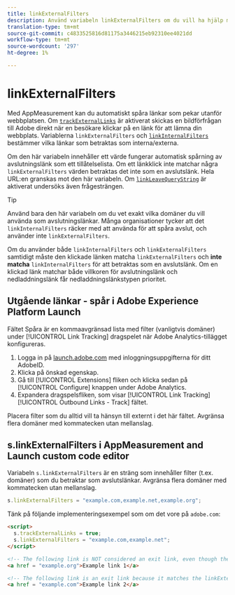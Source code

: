 ```yaml
---
title: linkExternalFilters
description: Använd variabeln linkExternalFilters om du vill ha hjälp med automatisk spårning av avslutningslänk.
translation-type: tm+mt
source-git-commit: c4833525816d81175a3446215eb92310ee4021dd
workflow-type: tm+mt
source-wordcount: '297'
ht-degree: 1%

---
```



# linkExternalFilters

Med AppMeasurement kan du automatiskt spåra länkar som pekar utanför webbplatsen. Om [`trackExternalLinks`](trackexternallinks.md) är aktiverat skickas en bildförfrågan till Adobe direkt när en besökare klickar på en länk för att lämna din webbplats. Variablerna `linkExternalFilters` och [`linkInternalFilters`](linkinternalfilters.md) bestämmer vilka länkar som betraktas som interna/externa.

Om den här variabeln innehåller ett värde fungerar automatisk spårning av avslutningslänk som ett tillåtelselista. Om ett länkklick inte matchar några `linkExternalFilters` värden betraktas det inte som en avslutslänk. Hela URL:en granskas mot den här variabeln. Om [`linkLeaveQueryString`](linkleavequerystring.md) är aktiverat undersöks även frågesträngen.

>[!TIP]
>
>Använd bara den här variabeln om du vet exakt vilka domäner du vill använda som avslutningslänkar. Många organisationer tycker att det `linkInternalFilters` räcker med att använda för att spåra avslut, och använder inte `linkExternalFilters`.

Om du använder både `linkInternalFilters` och `linkExternalFilters` samtidigt måste den klickade länken matcha `linkExternalFilters` och **inte matcha** `linkInternalFilters` för att betraktas som en avslutslänk. Om en klickad länk matchar både villkoren för avslutningslänk och nedladdningslänk får nedladdningslänkstypen prioritet.

## Utgående länkar - spår i Adobe Experience Platform Launch

Fältet Spåra är en kommaavgränsad lista med filter (vanligtvis domäner) under [!UICONTROL Link Tracking] dragspelet när Adobe Analytics-tillägget konfigureras.

1. Logga in på [launch.adobe.com](https://launch.adobe.com) med inloggningsuppgifterna för ditt AdobeID.
2. Klicka på önskad egenskap.
3. Gå till [!UICONTROL Extensions] fliken och klicka sedan på [!UICONTROL Configure] knappen under Adobe Analytics.
4. Expandera dragspelsfliken, som visar [!UICONTROL Link Tracking] [!UICONTROL Outbound Links - Track] fältet.

Placera filter som du alltid vill ta hänsyn till externt i det här fältet. Avgränsa flera domäner med kommatecken utan mellanslag.

## s.linkExternalFilters i AppMeasurement and Launch custom code editor

Variabeln `s.linkExternalFilters` är en sträng som innehåller filter (t.ex. domäner) som du betraktar som avslutslänkar. Avgränsa flera domäner med kommatecken utan mellanslag.

```js
s.linkExternalFilters = "example.com,example.net,example.org";
```

Tänk på följande implementeringsexempel som om det vore på `adobe.com`:

```html
<script>
  s.trackExternalLinks = true;
  s.linkExternalFilters = "example.com,example.net";
</script>

<!-- The following link is NOT considered an exit link, even though the link is outside adobe.com -->
<a href = "example.org">Example link 1</a>

<!-- The following link is an exit link because it matches the linkExternalFilters allowlist -->
<a href = "example.com">Example link 2</a>
```

